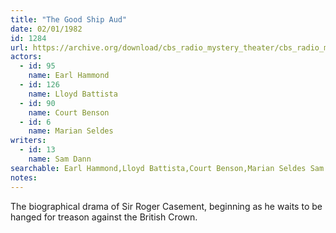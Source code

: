 ```yaml
---
title: "The Good Ship Aud"
date: 02/01/1982
id: 1284
url: https://archive.org/download/cbs_radio_mystery_theater/cbs_radio_mystery_theater-1251-1300.zip/cbs_radio_mystery_theater-1251-1300%2Fcbsrmt_1284_the_good_ship_aud.mp3
actors:  
  - id: 95
    name: Earl Hammond  
  - id: 126
    name: Lloyd Battista  
  - id: 90
    name: Court Benson  
  - id: 6
    name: Marian Seldes
writers:  
  - id: 13
    name: Sam Dann
searchable: Earl Hammond,Lloyd Battista,Court Benson,Marian Seldes Sam Dann
notes:  
---
```

The biographical drama of Sir Roger Casement, beginning as he waits to be hanged for treason against the British Crown.